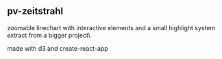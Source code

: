 ## pv-zeitstrahl

zoomable linechart with interactive elements and a small highlight system\
extract from a bigger project\

made with d3 and create-react-app
